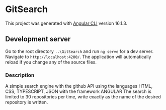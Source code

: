 # GitSearch

This project was generated with [Angular CLI](https://github.com/angular/angular-cli) version 16.1.3.

## Development server

Go to the root directory `..\GitSearch` and run `ng serve` for a dev server. Navigate to `http://localhost:4200/`. The application will automatically reload if you change any of the source files.

### Description

A simple search engine with the github API using the languages HTML, CSS, TYPESCRIPT, JSON with the framework ANGULAR
The search is limited to 30 repositories per time, write exactly as the name of the desired repository is written.
